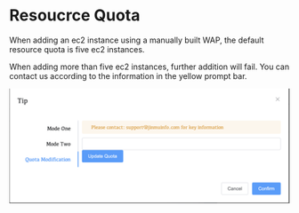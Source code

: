 # Resoucrce Quota

When adding an ec2 instance using a manually built WAP, the default resource quota is five ec2 instances.

When adding more than five ec2 instances, further addition will fail. You can contact us according to the information in the yellow prompt bar.

![image-20240701161808133](../../../images/whalealPlatFromImages/04-CreateDeployment/resourcequote.png)

